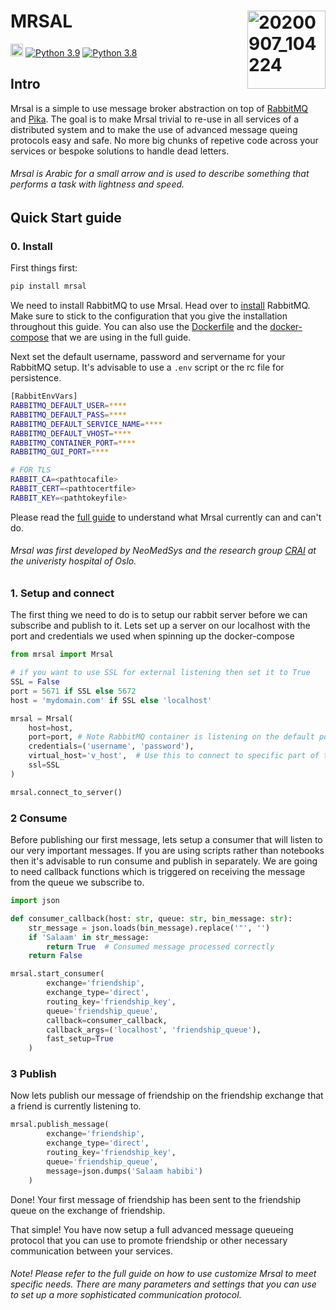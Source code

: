# MRSAL  <img align="right" width="125" alt="20200907_104224" src="https://user-images.githubusercontent.com/29639563/187228621-af1d695d-29a3-4940-9a8c-c19bcd6421a5.png">
<img src="https://img.shields.io/badge/release-v0.1.0--alpha-blue" height="20" /> [![Python 3.9](https://img.shields.io/badge/python-3.9-blue.svg)](https://www.python.org/downloads/release/python-390/)
[![Python 3.8](https://img.shields.io/badge/python-3.8-blue.svg)](https://www.python.org/downloads/release/python-380/) 

## Intro
Mrsal is a simple to use message broker abstraction on top of [RabbitMQ](https://www.rabbitmq.com/) and [Pika](https://pika.readthedocs.io/en/stable/index.html). The goal is to make Mrsal trivial to re-use in all services of a distributed system and to make the use of advanced message queing protocols easy and safe. No more big chunks of repetive code across your services or bespoke solutions to handle dead letters. 

###### Mrsal is Arabic for a small arrow and is used to describe something that performs a task with lightness and speed. 

## Quick Start guide

### 0. Install

First things first: 

```bash
pip install mrsal
```

We need to install RabbitMQ to use Mrsal. Head over to [install](https://www.rabbitmq.com/download.html) RabbitMQ. Make sure to stick to the configuration that you give the installation throughout this guide. You can also use the [Dockerfile](https://github.com/NeoMedSys/mrsal/blob/main/Dockerfile) and the [docker-compose](https://github.com/NeoMedSys/mrsal/blob/main/docker-compose.yml) that we are using in the full guide.

Next set the default username, password and servername for your RabbitMQ setup. It's advisable to use a `.env` script or the rc file for persistence.

```bash
[RabbitEnvVars]
RABBITMQ_DEFAULT_USER=****
RABBITMQ_DEFAULT_PASS=****
RABBITMQ_DEFAULT_SERVICE_NAME=****
RABBITMQ_DEFAULT_VHOST=****
RABBITMQ_CONTAINER_PORT=****
RABBITMQ_GUI_PORT=****

# FOR TLS
RABBIT_CA=<pathtocafile>
RABBIT_CERT=<pathtocertfile>
RABBIT_KEY=<pathtokeyfile>
```

Please read the [full guide](https://github.com/NeoMedSys/mrsal/blob/main/FullGuide.md) to understand what Mrsal currently can and can't do.

###### Mrsal was first developed by NeoMedSys and the research group [CRAI](https://crai.no/) at the univeristy hospital of Oslo.

### 1. Setup and connect


The first thing we need to do is to setup our rabbit server before we can subscribe and publish to it. Lets set up a server on our localhost with the port and credentials we used when spinning up the docker-compose

```python
from mrsal import Mrsal

# if you want to use SSL for external listening then set it to True
SSL = False
port = 5671 if SSL else 5672
host = 'mydomain.com' if SSL else 'localhost'

mrsal = Mrsal(
    host=host,
    port=port, # Note RabbitMQ container is listening on the default port 5672 which is exposed to the port 5673 in docker-compose
    credentials=('username', 'password'),
    virtual_host='v_host',  # Use this to connect to specific part of the rabbit server. It should match with the env specifications
    ssl=SSL
)

mrsal.connect_to_server()
```

### 2 Consume

Before publishing our first message, lets setup a consumer that will listen to our very important messages. If you are using scripts rather than notebooks then it's advisable to run consume and publish in separately. We are going to need callback functions which is triggered on receiving the message from the queue we subscribe to.


```python
import json

def consumer_callback(host: str, queue: str, bin_message: str):
    str_message = json.loads(bin_message).replace('"', '')
    if 'Salaam' in str_message:
        return True  # Consumed message processed correctly
    return False

mrsal.start_consumer(
        exchange='friendship',
        exchange_type='direct',
        routing_key='friendship_key',
        queue='friendship_queue',
        callback=consumer_callback,
        callback_args=('localhost', 'friendship_queue'),
        fast_setup=True
    )
```

### 3 Publish
Now lets publish our message of friendship on the friendship exchange that a friend is currently listening to.

```python
mrsal.publish_message(
        exchange='friendship',
        exchange_type='direct',
        routing_key='friendship_key',
        queue='friendship_queue',
        message=json.dumps('Salaam habibi')
    )
```

Done! Your first message of friendship has been sent to the friendship queue on the exchange of friendship.

That simple! You have now setup a full advanced message queueing protocol that you can use to promote friendship or other necessary communication between your services.

###### Note! Please refer to the full guide on how to use customize Mrsal to meet specific needs. There are many parameters and settings that you can use to set up a more sophisticated communication protocol.
